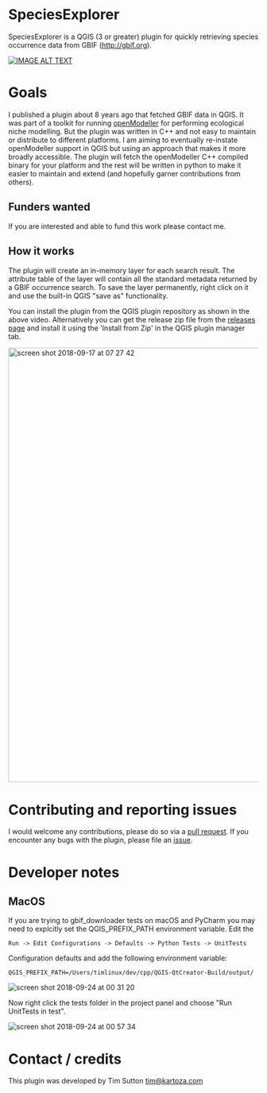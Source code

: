 # SpeciesExplorer

SpeciesExplorer is a QGIS (3 or greater) plugin for quickly retrieving species occurrence data from GBIF (http://gbif.org).

[![IMAGE ALT TEXT](http://img.youtube.com/vi/La2ml0yDW6M/0.jpg)](http://www.youtube.com/watch?v=La2ml0yDW6M "Species Explorer")


# Goals

I  published a plugin about 8 years ago that fetched GBIF data in QGIS. It was part of a toolkit for running [openModeller](http://openmodeller.sourceforge.net) for performing ecological niche modelling. But the plugin was written in C++ and not easy to maintain or distribute to different platforms. I am aiming to eventually re-instate openModeller support in QGIS but using an approach that makes it more broadly accessible. The plugin will fetch the openModeller C++ compiled binary for your platform and the rest will be written in python to make it easier to maintain and extend (and hopefully garner contributions from others).

## Funders wanted

If you are interested and able to fund this work please contact me.

## How it works

The plugin will create an in-memory layer for each search result. The attribute table of the layer will contain all the standard metadata returned by a GBIF occurrence search. To save the layer permanently, right click on it and use the built-in QGIS "save as" functionality.

You can install the plugin from the QGIS plugin repository as shown in the above video. Alternatively you can get the release zip file from the [releases page](https://github.com/kartoza/SpeciesExplorer/releases) and install it using the 'Install from Zip' in the QGIS plugin manager tab.

<img width="875" alt="screen shot 2018-09-17 at 07 27 42" src="https://user-images.githubusercontent.com/178003/45607302-ced24380-ba4b-11e8-8d86-b6020d109b87.png">


# Contributing and reporting issues

I would welcome any contributions, please do so via a [pull request](https://github.com/kartoza/SpeciesExplorer/pulls). If you encounter any bugs with the plugin, please file an [issue](https://github.com/kartoza/SpeciesExplorer/issues).

# Developer notes

## MacOS

If you are trying to gbif_downloader tests on macOS and PyCharm you may need to explcitly
set the QGIS_PREFIX_PATH environment variable. Edit the

```Run -> Edit Configurations -> Defaults -> Python Tests -> UnitTests```

Configuration defaults and add the following environment variable:


```QGIS_PREFIX_PATH=﻿/Users/timlinux/dev/cpp/QGIS-QtCreator-Build/output/```

![screen shot 2018-09-24 at 00 31 20](https://user-images.githubusercontent.com/178003/45933752-4dbb0500-bf93-11e8-8b71-216a998d8731.png)

Now right click the tests folder in the project panel and choose "Run UnitTests in test".

![screen shot 2018-09-24 at 00 57 34](https://user-images.githubusercontent.com/178003/45933878-793eef00-bf95-11e8-80c4-4a5198a97b17.png)

# Contact / credits

This plugin was developed by Tim Sutton
tim@kartoza.com
